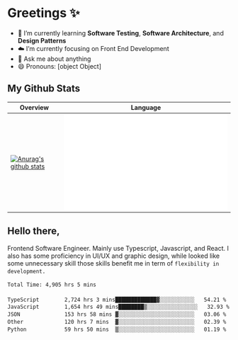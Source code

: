 # Greetings ✨

- 🌱 I’m currently learning **Software Testing**, **Software Architecture**, and **Design Patterns**
- ☁️ I’m currently focusing on Front End Development
- 💬 Ask me about anything
- 😄 Pronouns: [object Object]

## My Github Stats

| Overview | Language |
| --- | --- |
|[![Anurag's github stats](https://github-readme-stats.vercel.app/api?username=abui-am&count_private=true)](https://github.com/anuraghazra/github-readme-stats)|![Language](https://raw.githubusercontent.com/abui-am/stats/c6455f656dfce7acd3951e5ec5b25d72af0b2ee3/generated/languages.svg)|

## Hello there, 
Frontend Software Engineer. 
Mainly use Typescript, Javascript, and React. I also has some proficiency in UI/UX and graphic design, while looked like some unnecessary skill those skills benefit me in term of `flexibility in development.`


<!--START_SECTION:waka-->

```txt
Total Time: 4,905 hrs 5 mins

TypeScript        2,724 hrs 3 mins█████████████▓░░░░░░░░░░░   54.21 %
JavaScript        1,654 hrs 49 mins████████▒░░░░░░░░░░░░░░░░   32.93 %
JSON              153 hrs 58 mins ▓░░░░░░░░░░░░░░░░░░░░░░░░   03.06 %
Other             120 hrs 7 mins  ▓░░░░░░░░░░░░░░░░░░░░░░░░   02.39 %
Python            59 hrs 50 mins  ▒░░░░░░░░░░░░░░░░░░░░░░░░   01.19 %
```

<!--END_SECTION:waka-->
